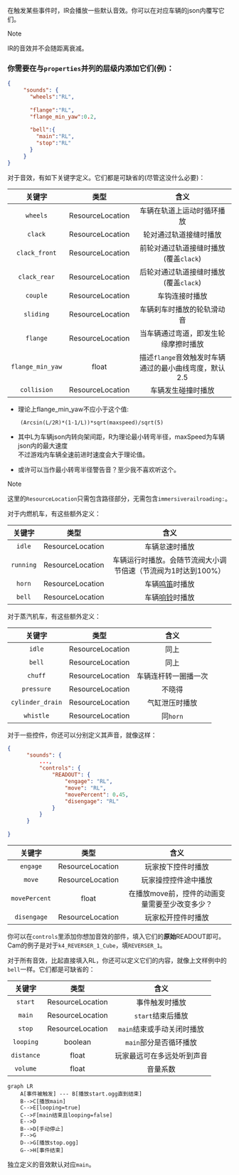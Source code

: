 在触发某些事件时，IR会播放一些默认音效。你可以在对应车辆的json内覆写它们。

>[!NOTE]
> IR的音效并不会随距离衰减。

### 你需要在与`properties`并列的层级内添加它们(例)：

```json
{
     "sounds": {
       "wheels":"RL",
       
       "flange":"RL",
       "flange_min_yaw":0.2,
       
       "bell":{
         "main":"RL",
         "stop":"RL"
       }
     }
}
```

对于音效，有如下关键字定义。它们都是可缺省的(尽管这没什么必要)：

|       关键字        |        类型        |                含义                |
|:----------------:|:----------------:|:--------------------------------:|
|     `wheels`     | ResourceLocation |          车辆在轨道上运动时循环播放           |
|     `clack`      | ResourceLocation |           轮对通过轨道接缝时播放            |
|  `clack_front`   | ResourceLocation |     前轮对通过轨道接缝时播放(覆盖`clack`)      |
|   `clack_rear`   | ResourceLocation |     后轮对通过轨道接缝时播放(覆盖`clack`)      |
|     `couple`     | ResourceLocation |             车钩连接时播放              |
|    `sliding`     | ResourceLocation |          车辆刹车时播放的轮轨滑动音           |
|     `flange`     | ResourceLocation |        当车辆通过弯道，即发生轮缘摩擦时播放        |
| `flange_min_yaw` |      float       | 描述`flange`音效触发时车辆通过的最小曲线弯度，默认2.5 |
|   `collision`    | ResourceLocation |            车辆发生碰撞时播放             |

* 理论上flange_min_yaw不应小于这个值:
```
    (Arcsin(L/2R)*(1-1/L))*sqrt(maxspeed)/sqrt(5)
```
* 其中L为车辆json内转向架间距，R为理论最小转弯半径，maxSpeed为车辆json内的最大速度</br>不过游戏内车辆全速前进时速度会大于理论值。

* 或许可以当作最小转弯半径警告音？至少我不喜欢听这个。

>[!NOTE]
> 这里的`ResourceLocation`只需包含路径部分，无需包含`immersiverailroading:`。

对于内燃机车，有这些额外定义：

|          关键字          |        类型        |                        含义                        |
|:---------------------:|:----------------:|:------------------------------------------------:|
|        `idle`         | ResourceLocation |                     车辆怠速时播放                      |
|       `running`       | ResourceLocation |        车辆运行时播放。会随节流阀大小调节倍速（节流阀为1时达到100%）         |
|        `horn`         | ResourceLocation | 车辆[鸣笛](https://www.mcmod.cn/item/780406.html)时播放 |
|        `bell`         | ResourceLocation | 车辆[响铃](https://www.mcmod.cn/item/780407.html)时播放 |


对于蒸汽机车，有这些额外定义：

|       关键字        |         类型         |     含义     |
|:----------------:|:------------------:|:----------:|
|      `idle`      |  ResourceLocation  |     同上     |
|      `bell`      |  ResourceLocation  |     同上     |
|     `chuff`      |  ResourceLocation  | 车辆连杆转一圈播一次 |
|    `pressure`    |  ResourceLocation  |    不晓得     |
| `cylinder_drain` |  ResourceLocation  |  气缸泄压时播放   |
|    `whistle`     |  ResourceLocation  |  同`horn`   |

对于一些控件，你还可以分别定义其声音，就像这样：

```json
{
      "sounds": {
          ...,
          "controls": {
              "READOUT": {
                  "engage": "RL",
                  "move": "RL",
                  "movePercent": 0.45,
                  "disengage": "RL"
              }
          }
      }
     
}
```

|      关键字      |        类型        |                 含义                 |
|:-------------:|:----------------:|:----------------------------------:|
|   `engage`    | ResourceLocation |             玩家按下控件时播放              |
|    `move`     | ResourceLocation |             玩家操控控件途中播放             |
| `movePercent` |      float       | 在播放move前，控件的动画变量需要至少改变多少？ |
|  `disengage`  | ResourceLocation |             玩家松开控件时播放              |

你可以在`controls`里添加你想加音效的部件，填入它们的**原始**READOUT即可。Cam的例子是对于`k4_REVERSER_1_Cube`，填`REVERSER_1`。

对于所有音效，比起直接填入RL，你还可以定义它们的内容，就像上文样例中的`bell`一样。它们都是可缺省的：

|    关键字     |        类型        |        含义        |
|:----------:|:----------------:|:----------------:|
|  `start`   | ResourceLocation |     事件触发时播放      |
|   `main`   | ResourceLocation |   `start`结束后播放   |
|   `stop`   | ResourceLocation | `main`结束或手动关闭时播放 |
| `looping`  |     boolean      |  `main`部分是否循环播放  |
| `distance` |      float       |  玩家最远可在多远处听到声音   |
|  `volume`  |      float       |       音量系数       |


```mermaid
graph LR
    A[事件被触发] --- B[播放start.ogg直到结束]
    B-->C[播放main]
    C-->E[looping=true]
    C-->F[main结束且looping=false]
    E-->D
    B-->D[手动停止]
    F-->G
    D-->G[播放stop.ogg]
    G-->H[事件结束]
```

独立定义的音效默认对应`main`。
